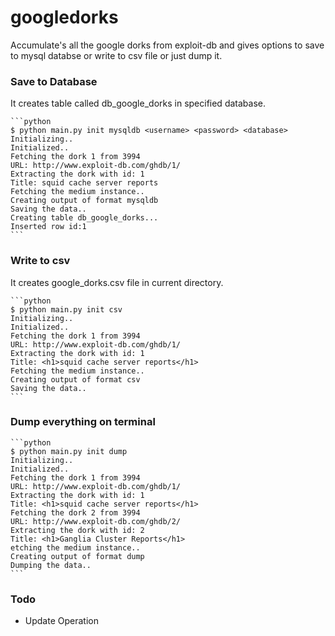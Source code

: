 # googledorks
Accumulate's all the google dorks from exploit-db and gives options to save to mysql databse or write to csv file or just dump it.

### Save to Database
It creates table called db_google_dorks in specified database.

    ```python
    $ python main.py init mysqldb <username> <password> <database>
    Initializing..
    Initialized..
    Fetching the dork 1 from 3994
    URL: http://www.exploit-db.com/ghdb/1/
    Extracting the dork with id: 1
    Title: squid cache server reports
    Fetching the medium instance..
    Creating output of format mysqldb
    Saving the data..
    Creating table db_google_dorks...
    Inserted row id:1
    ```

### Write to csv
It creates google_dorks.csv file in current directory.

    ```python
    $ python main.py init csv
    Initializing..
    Initialized..
    Fetching the dork 1 from 3994
    URL: http://www.exploit-db.com/ghdb/1/
    Extracting the dork with id: 1
    Title: <h1>squid cache server reports</h1>
    Fetching the medium instance..
    Creating output of format csv
    Saving the data..
    ```
    
### Dump everything on terminal

    ```python
    $ python main.py init dump
    Initializing..
    Initialized..
    Fetching the dork 1 from 3994
    URL: http://www.exploit-db.com/ghdb/1/
    Extracting the dork with id: 1
    Title: <h1>squid cache server reports</h1>
    Fetching the dork 2 from 3994
    URL: http://www.exploit-db.com/ghdb/2/
    Extracting the dork with id: 2
    Title: <h1>Ganglia Cluster Reports</h1>
    etching the medium instance..
    Creating output of format dump
    Dumping the data..
    ```
    
### Todo
* Update Operation
